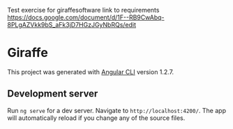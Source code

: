 ﻿Test exercise for giraffesoftware
link to requirements https://docs.google.com/document/d/1F--RB9CwAbq-8PLgAZVkk9bS_aFk3jD7HGzJGyNbRQs/edit

# Giraffe

This project was generated with [Angular CLI](https://github.com/angular/angular-cli) version 1.2.7.

## Development server

Run `ng serve` for a dev server. Navigate to `http://localhost:4200/`. The app will automatically reload if you change any of the source files.

